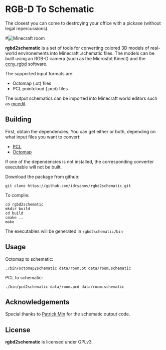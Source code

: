 RGB-D To Schematic
===================================
The closest you can come to destroying your office with a pickaxe (without legal repercussions).

#![Minecraft room](http://robotics.ccny.cuny.edu/blog/images/logosmall.png "Minecraft room")

**rgbd2schematic** is a set of tools for converting colored 3D models of real-world environements 
into Minecraft .schematic files. The models can be built using an RGB-D camera (such as the Microsfot Kinect) 
and the [ccny_rgbd](github.com/ccny_rgbd/tools) software. 

The supported input formats are:
 * Octomap (.ot) files
 * PCL pointcloud (.pcd) files

The output schematics can be imported into Minecraft world editors such as [mcedit](http://www.mcedit.net/)

Building
-----------------------------------

First, obtain the dependencies. You can get either or both, depending on what input files you want to convert:

 * [PCL](http://pointclouds.org/downloads/linux.html)
 * [Octomap](https://github.com/OctoMap/octomap)

If one of the dependencies is not installed, the corresponding converter executable will not be built.

Download the package from github:

    git clone https://github.com/idryanov/rgbd2schematic.git

To compile:    
    
    cd rgbd2schematic
    mkdir build
    cd build
    cmake ..
    make

The executables will be generated in `rgbd2schematic/bin`

Usage
-----------------------------------

Octomap to schematic:

    ./bin/octomap2schematic data/room.ot data/room.schematic

PCL to schematic:
    
    ./bin/pcd2schematic data/room.pcd data/room.schematic

Acknowledgements
-----------------------------------

Special thanks to [Patrick Min](http://www.patrickmin.com/minecraft) for the schematic output code.

License
-----------------------------------
**rgbd2schematic** is licensed under GPLv3.

